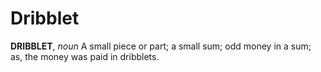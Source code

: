 # Dribblet

**DRIBBLET**, _noun_ A small piece or part; a small sum; odd money in a sum; as, the money was paid in dribblets.